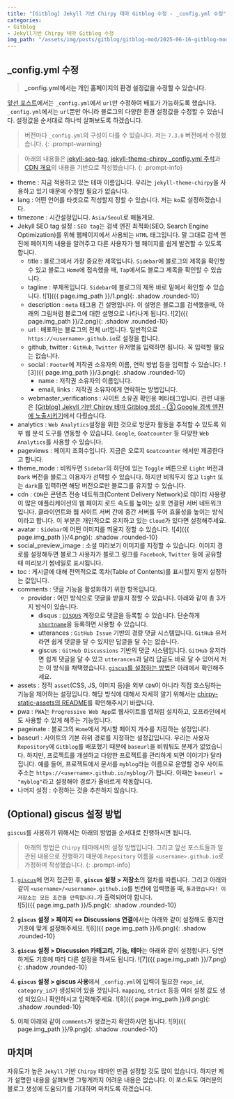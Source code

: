 ```yaml
---
title: "[Gitblog] Jekyll 기반 Chirpy 테마 Gitblog 수정 - _config.yml 수정"
categories:
- Gitblog
- Jekyll기반 Chirpy 테마 Gitblog 수정
img_path: "/assets/img/posts/gitblog/gitblog-mod/2025-06-16-gitblog-mod-1"
---
```


## **_config.yml 수정**

> **_config.yml에서는 개인 홈페이지의 환경 설정값을 수정할 수 있습니다.**

[앞선 포스트](../gitblog-gen-2/)에서는 `_config.yml`에서 `url`만 수정하여 배포가 가능하도록 했습니다. `_config.yml`에서는 `url`뿐만 아니라 블로그의 다양한 환경 설정값을 수정할 수 있습니다. 설정값을 순서대로 하나씩 살펴보도록 하겠습니다.

> 버전마다 `_config.yml`의 구성이 다를 수 있습니다. 저는 `7.3.0` 버전에서 수정했습니다.
{: .prompt-warning}

> 아래의 내용들은 [jekyll-seo-tag](https://github.com/jekyll/jekyll-seo-tag/blob/master/docs/usage.md), [jekyll-theme-chirpy _config.yml 주석](https://github.com/cotes2020/jekyll-theme-chirpy/blob/master/_config.yml)과 [CDN 개요](https://aws.amazon.com/ko/what-is/cdn/)의 내용을 기반으로 작성했습니다.
{: .prompt-info}

- theme
: 지금 적용하고 있는 테마 이름입니다. 우리는 `jekyll-theme-chirpy`을 사용하고 있기 때문에 수정할 필요가 없습니다.
- lang
: 어떤 언어를 타겟으로 작성할지 정할 수 있습니다. 저는 `ko`로 설정하겠습니다.
- timezone
: 시간설정입니다. `Asia/Seoul`로 해둘게요.
- Jekyll SEO tag 설정
: `SEO tag`는 검색 엔진 최적화(SEO, Search Engine Optimization)를 위해 웹페이지에서 사용되는 `HTML` 태그입니다. 말 그대로 검색 엔진에 페이지의 내용을 알려주고 다른 사용자가 웹 페이지를 쉽게 발견할 수 있도록 합니다.
	- title
	: 블로그에서 가장 중요한 제목입니다. `Sidebar`에 블로그의 제목을 확인할 수 있고 블로그 `Home`에 접속했을 때,  `Tap`에서도 블로그 제목을 확인할 수 있습니다.
	- tagline
	: 부제목입니다. `Sidebar`에 블로그의 제목 바로 밑에서 확인할 수 있습니다.
	![1]({{ page.img_path }}/1.png){: .shadow .rounded-10}
	- description
	: `meta` 태그용 긴 설명입니다. 이 설명은 블로그를 검색했을때, 아래의 그림처럼 블로그에 대한 설명으로 나타나게 됩니다.
	![2]({{ page.img_path }}/2.png){: .shadow .rounded-10}
	- url
	: 배포하는 블로그의 전체 url입니다. 일반적으로 `https://<username>.github.io`로 설정을 합니다.
	- github, twitter
	: `GitHub`, `Twitter` 유저명을 입력하면 됩니다. 꼭 입력할 필요는 없습니다.
	- social
	: `Footer`에 저작권 소유자의 이름, 연락 방법 등을 입력할 수 있습니다.
	![3]({{ page.img_path }}/3.png){: .shadow .rounded-10}
		- name
		: 저작권 소유자의 이름입니다.
		- email, links
		: 저작권 소유자에게 연락하는 방법입니다.
	- webmaster_verifications
	: 사이트 소유권 확인용 메타태그입니다. 관련 내용은 [[Gitblog] Jekyll 기반 Chirpy 테마 Gitblog 생성 - ③ Google 검색 엔진에 노출시키기](../gitblog-gen-3/)에서 다뤘습니다.
- analytics
: `Web Analytics`설정을 위한 것으로 방문자 활동을 추적할 수 있도록 외부 웹 분석 도구를 연동할 수 있습니다. `Google`, `Goatcounter` 등 다양한 `Web Analytics`를 사용할 수 있습니다.
- pageviews
: 페이지 조회수입니다. 지금은 오로지 `Goatcounter` 에서만 제공한다고 합니다.
- theme_mode
: 비워두면 `Sidebar`의 하단에 있는 `Toggle` 버튼으로 `Light` 버전과 `Dark` 버전을 블로그 이용자가 선택할 수 있습니다. 하지만 비워두지 않고 `light` 또는 `dark`를 입력하면 해당 버전으로만 블로그를 유지할 수 있습니다.
- cdn
: `CDN`은 콘텐츠 전송 네트워크(Content Delivery Network)로 데이터 사용량이 많은 애플리케이션의 웹 페이지 로드 속도를 높이는 상호 연결된 서버 네트워크입니다. 클라이언트와 웹 사이트 서버 간에 중간 서버를 두어 효율성을 높이는 방식이라고 합니다. 이 부분은 개인적으로 유지하고 있는 `Cloud`가 있다면 설정해주세요.
- avatar
: `Sidebar`에 어떤 이미지를 띄울지 정할 수 있습니다.
![4]({{ page.img_path }}/4.png){: .shadow .rounded-10}
- social_preview_image
: 소셜 미리보기 이미지를 지정할 수 있습니다. 이미지 경로를 설정해두면 블로그 사용자가 블로그 링크를 `Facebook`, `Twitter` 등에 공유할 때 미리보기 썸네일로 표시됩니다.
- toc
: 게시글에 대해 전역적으로 목차(Table of Contents)를 표시할지 말지 설정하는 값입니다.
- comments
: 댓글 기능을 활성화하기 위한 항목입니다. 
	- provider
	: 어떤 방식으로 댓글을 받을지 정할 수 있습니다. 아래와 같이 총 3가지 방식이 있습니다.
		- disqus
		: [`DISQUS`](https://help.disqus.com/en/) 계정으로 댓글을 등록할 수 있습니다. 단순하게 [`shortname`](https://help.disqus.com/en/articles/1717111-what-s-a-shortname)을 등록하면 사용할 수 있습니다.
		- utterances
		: `GitHub Issue`  기반의 경량 댓글 시스템입니다. `GitHub` 유저라면 쉽게 댓글을 달 수 있지만 답글을 달 수는 없습니다.
		- giscus
		: `GitHub Discussions` 기반의 댓글 시스템입니다. `GitHub` 유저라면 쉽게 댓글을 달 수 있고 `utterances`과 달리 답글도 바로 달 수 있어서 저는 이 방식을 채택했습니다. [`giscus`를 설정하는 방법](#optional-giscus-설정-방법)은 아래에서 확인해주세요.	
- assets
: 정적 `asset`(CSS, JS, 이미지 등)을 외부 `CDN`이 아니라 직접 호스팅하는 기능을 제어하는 설정입니다. 해당 방식에 대해서 자세히 알기 위해서는 [chirpy-static-assets의 README](https://github.com/cotes2020/chirpy-static-assets)를 확인해주시기 바랍니다.
- pwa
: `PWA`는 `Progressive Web App`로 웹사이트를 앱처럼 설치하고, 오프라인에서도 사용할 수 있게 해주는 기능입니다.
- pageinate
: 블로그의 `Home`에서 게시할 페이지 개수를 지정하는 설정입니다.
- baseurl
: 사이트의 기본 하위 경로를 지정하는 설정값입니다. 우리는 사용자`Repository`에 `Gitblog`를 배포했기 때문에 `baseurl`을 비워둬도 문제가 없었습니다. 하지만, 프로젝트를 개설하고 다양한 프로젝트를 관리하게 되면 이야기가 달라집니다. 예를 들어, 프로젝트에서 문서를 `myblog`라는 이름으로 운영할 경우 사이트 주소는 `https://<username>.github.io/myblog/`가 됩니다. 이때는 `baseurl = "myblog"`라고 설정해야 경로가 올바르게 작동합니다.
- 나머지 설정
: 수정하는 것을 추천하지 않습니다.

## **(Optional) giscus 설정 방법**
`giscus`를 사용하기 위해서는 아래의 방법을 순서대로 진행하시면 됩니다. 
> 아래의 방법은 `Chirpy` 테마에서의 설정 방법입니다. 그리고 앞선 포스트들과 일관된 내용으로 진행하기 때문에 `Repository` 이름을 `<username>.github.io`로 가정하며 작성했습니다.
{: .prompt-info}
1. [`giscus`](https://giscus.app/ko)에 먼저 접근한 후, **`giscus` 설정 > 저장소**의 절차를 따릅니다. 그리고 아래와 같이 `<username>/<username>.github.io`를 빈칸에 입력했을 때, `통과했습니다! 이 저장소는 모든 조건을 만족합니다.`가 출력되어야 합니다.<br>
![5]({{ page.img_path }}/5.png){: .shadow .rounded-10}

2. **`giscus` 설정 > 페이지 ↔️ Discussions 연결**에서는 아래와 같이 설정해도 좋지만 기호에 맞게 설정해주세요.
![6]({{ page.img_path }}/6.png){: .shadow .rounded-10}
3. **`giscus` 설정 > Discussion 카테고리, 기능, 테마**는 아래와 같이 설정합니다. 당연하게도 기호에 따라 다른 설정을 하셔도 됩니다.
![7]({{ page.img_path }}/7.png){: .shadow .rounded-10}
4. **`giscus` 설정 > giscus 사용**에서 `_config.yml`에 입력이 필요한 `repo_id`, `category_id`가 생성되어 있을 것입니다. `mapping`, `strict` 등등 여러 설정 값도 생성 되었으니 확인하시고 입력해주세요.
![8]({{ page.img_path }}/8.png){: .shadow .rounded-10}
5. 이제 아래와 같이 `comments`가 생겼는지 확인하시면 됩니다.
![9]({{ page.img_path }}/9.png){: .shadow .rounded-10}


## **마치며**
자유도가 높은 `Jekyll` 기반 `Chirpy` 테마인 만큼 설정할 것도 많이 있습니다. 하지만 제가 설명한 내용을 살펴보면 그렇게까지 어려운 내용은 없습니다. 이 포스트도 여러분의 블로그 생성에 도움되기를 기대하며 마치도록 하겠습니다.
